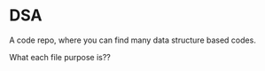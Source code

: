 # DSA
A code repo, where you can find many data structure based codes.

What each file purpose is??

